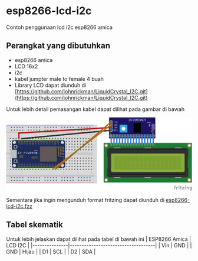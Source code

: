 # esp8266-lcd-i2c
Contoh penggunaan lcd i2c esp8266 amica

## Perangkat yang dibutuhkan
+ esp8266 amica
+ LCD 16x2
+ i2c
+ kabel jumpter male to female 4 buah
+ Library LCD dapat diunduh di [https://github.com/johnrickman/LiquidCrystal_I2C.git](https://github.com/johnrickman/LiquidCrystal_I2C.git)

Untuk lebih detail pemasangan kabel dapat dilihat pada gambar di bawah

![](esp8266-lcd-i2c.png)

Sementara jika ingin mengunduh format fritzing dapat diunduh di [esp8266-lcd-i2c.fzz](esp8266-lcd-i2c.fzz)

## Tabel skematik
Untuk lebih jelaskan dapat dilihat pada tabel di bawah ini
| ESP8266 Amica | LCD I2C                            |
|---------------|------------------------------------|
| Vin           | GND                                |
| GND           | Hijau                              |
| D1            | SCL                                |
| D2            | SDA                                |